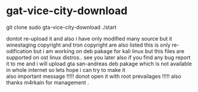 # gat-vice-city-download
git clone
sudo gta-vice-city-download
./start




dontot re-upload it and also i have only modified many source but it winestaging copyright and tron copyright are also listed 
this is only re-odification but i am working on deb pakage for kali linux 
but this files are supported on ost linux distros..
see you later 
also if you find any bug report it to me and 
i will upload  gta san-andreas deb pakage which is not available in whole internet so lets hope i can try to make it  
also important message !!!!! donot open it with root prevailages !!!!!
also thanks m4rkain for management .
